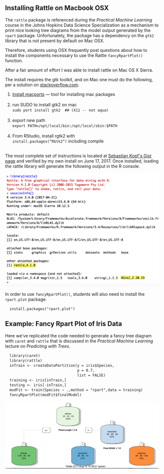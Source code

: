 ## Installing Rattle on Macbook OSX

The `rattle` package is referenced during the *Practical Machine Learning* course in the Johns Hopkins Data Science Specialization as a mechanism to print nice looking tree diagrams from the model output generated by the `rpart` package. Unfortunately, the package has a dependency on the `gtk2` library that is not present by default on Mac OSX.

Therefore, students using OSX frequently post questions about how to install the components necessary to use the Rattle `fancyRpartPlot()` function.

After a fair amount of effort I was able to install rattle on Mac OS X Sierra.

The install requires the gtk toolkit, and on Mac one must do the following, per a solution on [stackoverflow.com](https://stackoverflow.com/questions/15868860/r-3-0-and-gtk-rgtk2-error).  

1. [Install macports](https://www.macports.org/install.php) — tool for installing mac packages <br><br>
2. run SUDO to install gtk2 on mac<br> `sudo port install gtk2  ## (X11 -- not aqua)`<br><br>
3. export new path <br>`export PATH=/opt/local/bin:/opt/local/sbin:$PATH`<br><br>
4. From RStudio, install rgtk2 with<br> `install.packages(“RGtk2”)` including compile<br><br>

The most complete set of instructions is located at [Sebastian Kopf's Gist page](https://gist.github.com/sebkopf/9405675) and verified by my own install on June 17, 2017. Once installed, loading the rattle library will generate the following output in the R console.

<img src="./images/pml-installingRattleOnMacOSX01.png">

In order to use `fancyRpartPlot()`, students will also need to install the `rpart.plot` package.

      install.packages("rpart.plot")

## Example: Fancy Rpart Plot of Iris Data

Here we've replicated the code needed to generate a fancy tree diagram with `caret` and `rattle` that is discussed in the *Practical Machine Learning* lecture on *Predicting with Trees*.

      library(caret)
      library(rattle)
      inTrain <- createDataPartition(y = iris$Species,
                                     p = 0.7,
                                     list = FALSE)
      training <- iris[inTrain,]
      testing <- iris[-inTrain,]
      modFit <- train(Species ~ .,method = "rpart",data = training)
      fancyRpartPlot(modFit$finalModel)

<img src="./images/pml-installingRattleOnMacOSX02.png">
